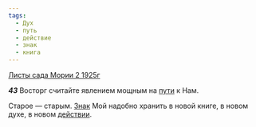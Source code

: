 ```yaml
---
tags:
  - Дух
  - путь
  - действие
  - знак
  - книга
---
```


[Листы сада Мории 2 1925г](https://127.0.0.1:4002/agni/1925)

___43___
Восторг считайте явлением мощным на [пути](../../../tags/#путь) к Нам.   

Старое — старым. [Знак](../../../tags/#знак) Мой надобно хранить в новой книге, в новом духе, в новом [действии](../../../tags/#действие).   

